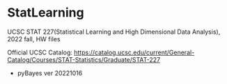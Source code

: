 # StatLearning

UCSC STAT 227(Statistical Learning and High Dimensional Data Analysis), 2022 fall, HW files

Official UCSC Catalog: https://catalog.ucsc.edu/current/General-Catalog/Courses/STAT-Statistics/Graduate/STAT-227

- pyBayes ver 20221016